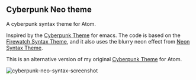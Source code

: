 ## Cyberpunk Neo theme

A cyberpunk syntax theme for Atom.

Inspired by the [Cyberpunk Theme](https://github.com/n3mo/cyberpunk-theme.el) for emacs. The code is based on the [Firewatch Syntax Theme](https://atom.io/themes/firewatch-syntax), and it also uses the blurry neon effect from [Neon Syntax Theme](https://atom.io/themes/neon-syntax).

This is an alternative version of my original [Cyberpunk Theme](https://atom.io/themes/cyberpunk-syntax) for Atom.

![cyberpunk-neo-syntax-screenshot](https://user-images.githubusercontent.com/5700795/42060200-f4eac44c-7b1d-11e8-9844-763fc21f25bd.png)
